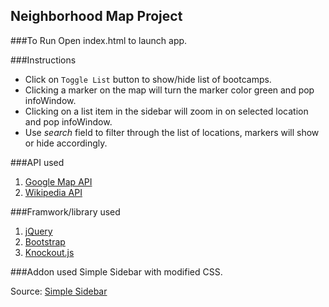 ## Neighborhood Map Project

###To Run
Open index.html to launch app.

###Instructions
* Click on `Toggle List` button to show/hide list of bootcamps.
* Clicking a marker on the map will turn the marker color green and pop infoWindow.
* Clicking on a list item in the sidebar will zoom in on selected location and pop infoWindow.
* Use *_search_* field to filter through the list of locations, markers will show or hide accordingly.

###API used
1. [Google Map API](https://developers.google.com/maps/documentation/javascript/)
2. [Wikipedia API](https://www.mediawiki.org/wiki/API:Main_page)

###Framwork/library used
1. [jQuery](https://jquery.com/)
2. [Bootstrap](http://getbootstrap.com/)
3. [Knockout.js](http://knockoutjs.com/)

###Addon used
Simple Sidebar with modified CSS.


Source: [Simple Sidebar](https://github.com/BlackrockDigital/startbootstrap-simple-sidebar)